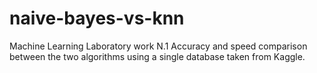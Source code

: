 # naive-bayes-vs-knn
Machine Learning Laboratory work N.1
Accuracy and speed comparison between the two algorithms using a single database taken from Kaggle.
